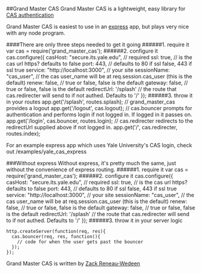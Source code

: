 ##Grand Master CAS
Grand Master CAS is a lightweight, easy library for [CAS authentication](http://www.jasig.org/cas/protocol)

Grand Master CAS is easiest to use in an [express](http://expressjs.com/) app, but plays very nice with any node program.

####There are only three steps needed to get it going
######1. require it
    var cas = require('grand_master_cas');
######2. configure it
    cas.configure({
      casHost: "secure.its.yale.edu",   // required
      ssl: true,                        // is the cas url https? defaults to false
      port: 443,                        // defaults to 80 if ssl false, 443 if ssl true
      service: "http://localhost:3000", // your site
      sessionName: "cas_user",          // the cas user_name will be at req.session.cas_user (this is the default)
      renew: false,                     // true or false, false is the default
      gateway: false,                   // true or false, false is the default
      redirectUrl: '/splash'            // the route that cas.redirecter will send to if not authed. Defaults to '/'
    });
######3. throw it in your routes
     app.get('/splash', routes.splash);
     // grand_master_cas provides a logout
     app.get('/logout', cas.logout);
     // cas.bouncer prompts for authentication and performs login if not logged in. If logged in it passes on.
     app.get('/login', cas.bouncer, routes.login);
     // cas.redirecter redirects to the redirectUrl supplied above if not logged in.
     app.get('/', cas.redirecter, routes.index);

For an example express app which uses Yale University's CAS login, check out /examples/yale_cas_express

###Without express
Without express, it's pretty much the same, just without the convenience of express routing.
######1. require it
    var cas = require('grand_master_cas');
######2. configure it
    cas.configure({
      casHost: "secure.its.yale.edu",   // required
      ssl: true,                        // is the cas url https? defaults to false
      port: 443,                        // defaults to 80 if ssl false, 443 if ssl true
      service: "http://localhost:3000", // your site
      sessionName: "cas_user",          // the cas user_name will be at req.session.cas_user (this is the default)
      renew: false,                     // true or false, false is the default
      gateway: false,                   // true or false, false is the default
      redirectUrl: '/splash'            // the route that cas.redirecter will send to if not authed. Defaults to '/'
    });
######3. throw it in your server logic

    http.createServer(function(req, res){
      cas.bouncer(req, res, function(){
        // code for when the user gets past the bouncer
      });
    });

Grand Master CAS is written by [Zack Reneau-Wedeen](http://zackrw.com)
